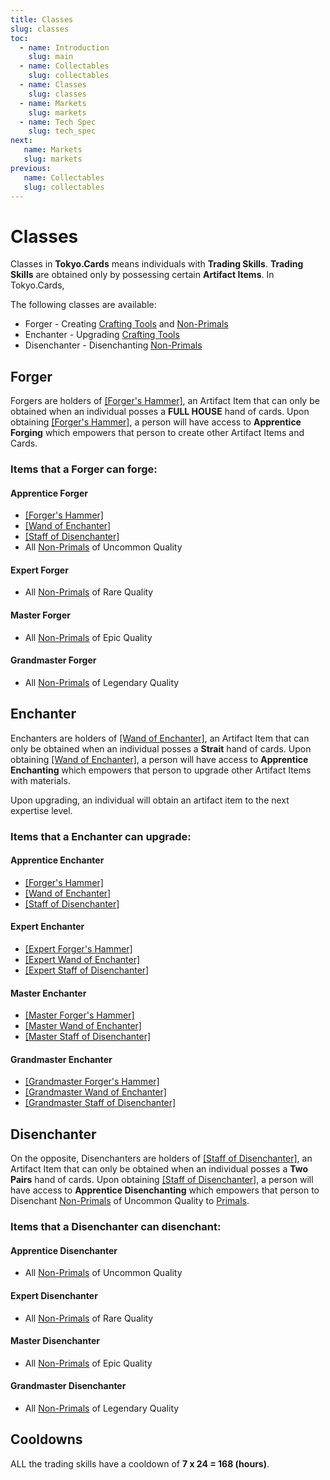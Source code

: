 ```yaml
---
title: Classes
slug: classes
toc:
  - name: Introduction
    slug: main 
  - name: Collectables 
    slug: collectables 
  - name: Classes 
    slug: classes 
  - name: Markets 
    slug: markets 
  - name: Tech Spec 
    slug: tech_spec 
next: 
   name: Markets
   slug: markets
previous: 
   name: Collectables 
   slug: collectables
---
```


# Classes 
Classes in __Tokyo.Cards__ means individuals with __Trading Skills__. __Trading Skills__ are obtained only by possessing certain __Artifact Items__. In Tokyo.Cards,

The following classes are available:

- Forger - Creating [Crafting Tools]() and [Non-Primals](/wiki/?slug=/collectables/non_primals&lang=en)
- Enchanter - Upgrading [Crafting Tools]()
- Disenchanter - Disenchanting [Non-Primals](/wiki/?slug=/collectables/non_primals&lang=en)

## Forger
Forgers are holders of [[Forger's Hammer]](ForgerHammer), an Artifact Item that can only be obtained when an individual posses a __FULL HOUSE__ hand of cards. Upon obtaining [[Forger's Hammer]](ForgerHammer), a person will have access to __Apprentice Forging__ which empowers that person to create other Artifact Items and Cards.

### Items that a Forger can forge:

#### Apprentice Forger
- [[Forger's Hammer]](ForgerHammer)
- [[Wand of Enchanter]](EnchanterWand)
- [[Staff of Disenchanter]](DisenchanterStaff)
- All [Non-Primals](/wiki/?slug=/collectables/non_primals&lang=en) of Uncommon Quality

#### Expert Forger
- All [Non-Primals](/wiki/?slug=/collectables/non_primals&lang=en) of Rare Quality

#### Master Forger
- All [Non-Primals](/wiki/?slug=/collectables/non_primals&lang=en) of Epic Quality

#### Grandmaster Forger
- All [Non-Primals](/wiki/?slug=/collectables/non_primals&lang=en) of Legendary Quality


## Enchanter 
Enchanters are holders of [[Wand of Enchanter]](EnchanterWand), an Artifact Item that can only be obtained when an individual posses a __Strait__ hand of cards. Upon obtaining [[Wand of Enchanter]](EnchanterWand), a person will have access to __Apprentice Enchanting__ which empowers that person to upgrade other Artifact Items with materials.

Upon upgrading, an individual will obtain an artifact item to the next expertise level.

### Items that a Enchanter can upgrade:

#### Apprentice Enchanter 
- [[Forger's Hammer]](ForgerHammer)
- [[Wand of Enchanter]](EnchanterWand)
- [[Staff of Disenchanter]](DisenchanterStaff)

#### Expert Enchanter 
- [[Expert Forger's Hammer]](ForgerHammer)
- [[Expert Wand of Enchanter]](EnchanterWand)
- [[Expert Staff of Disenchanter]](DisenchanterStaff)

#### Master Enchanter 
- [[Master Forger's Hammer]](ForgerHammer)
- [[Master Wand of Enchanter]](EnchanterWand)
- [[Master Staff of Disenchanter]](DisenchanterStaff)

#### Grandmaster Enchanter 
- [[Grandmaster Forger's Hammer]](ForgerHammer)
- [[Grandmaster Wand of Enchanter]](EnchanterWand)
- [[Grandmaster Staff of Disenchanter]](DisenchanterStaff)

## Disenchanter 
On the opposite, Disenchanters are holders of [[Staff of Disenchanter]](DisenchanterStaff), an Artifact Item that can only be obtained when an individual posses a __Two Pairs__ hand of cards. Upon obtaining [[Staff of Disenchanter]](DisenchanterStaff), a person will have access to __Apprentice Disenchanting__ which empowers that person to Disenchant [Non-Primals](/wiki/?slug=/collectables/non_primals&lang=en) of Uncommon Quality to [Primals](/wiki/?slug=/collectables/primals&lang=en).

### Items that a Disenchanter can disenchant:

#### Apprentice Disenchanter
- All [Non-Primals](/wiki/?slug=/collectables/non_primals&lang=en) of Uncommon Quality

#### Expert Disenchanter
- All [Non-Primals](/wiki/?slug=/collectables/non_primals&lang=en) of Rare Quality

#### Master Disenchanter
- All [Non-Primals](/wiki/?slug=/collectables/non_primals&lang=en) of Epic Quality

#### Grandmaster Disenchanter
- All [Non-Primals](/wiki/?slug=/collectables/non_primals&lang=en) of Legendary Quality


## Cooldowns

ALL the trading skills have a cooldown of __7 x 24 = 168 (hours)__.
